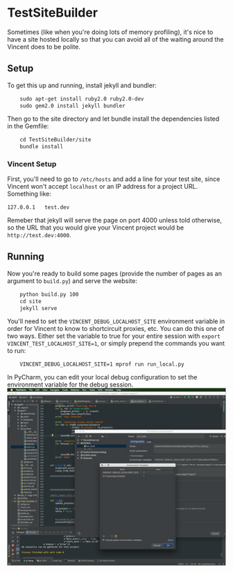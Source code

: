 # TestSiteBuilder

Sometimes (like when you're doing lots of memory profiling), it's nice to have a site hosted locally so that you can avoid all of the waiting around the Vincent does to be polite.

## Setup
To get this up and running, install jekyll and bundler:
```
    sudo apt-get install ruby2.0 ruby2.0-dev
    sudo gem2.0 install jekyll bundler
```

Then go to the site directory and let bundle install the dependencies listed in the Gemfile:
```
    cd TestSiteBuilder/site
    bundle install
```

### Vincent Setup
First, you'll need to go to `/etc/hosts` and add a line for your test site, since Vincent won't accept `localhost` or an IP address for a project URL. Something like:
```
127.0.0.1   test.dev
```
Remeber that jekyll will serve the page on port 4000 unless told otherwise, so the URL that you would give your Vincent project would be `http://test.dev:4000`.

## Running
Now you're ready to build some pages (provide the number of pages as an argument to `build.py`) and serve the website:
```
    python build.py 100
    cd site
    jekyll serve
```

You'll need to set the `VINCENT_DEBUG_LOCALHOST_SITE` environment variable in order for Vincent to know to shortcircuit proxies, etc. You can do this one of two ways. Either set the variable to true for your entire session with `export VINCENT_TEST_LOCALHOST_SITE=1`, or simply prepend the commands you want to run:
```
    VINCENT_DEBUG_LOCALHOST_SITE=1 mprof run run_local.py
```

In PyCharm, you can edit your local debug configuration to set the environment variable for the debug session.
![ ](pycharm_config.png)

